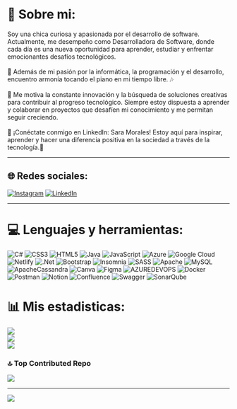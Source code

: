# 💫 Sobre mi:
Soy una chica curiosa y apasionada por el desarrollo de software. Actualmente, me desempeño como Desarrolladora de Software, donde cada día es una nueva oportunidad para aprender, estudiar y enfrentar emocionantes desafíos tecnológicos.<br><br>🎹 Además de mi pasión por la informática, la programación y el desarrollo, encuentro armonía tocando el piano en mi tiempo libre. 🎶<br><br>🚀 Me motiva la constante innovación y la búsqueda de soluciones creativas para contribuir al progreso tecnológico. Siempre estoy dispuesta a aprender y colaborar en proyectos que desafíen mi conocimiento y me permitan seguir creciendo.<br><br>📮 ¡Conéctate conmigo en LinkedIn: Sara Morales! Estoy aquí para inspirar, aprender y hacer una diferencia positiva en la sociedad a través de la tecnología.🌟

---
## 🌐 Redes sociales:
[![Instagram](https://img.shields.io/badge/Instagram-%23E4405F.svg?logo=Instagram&logoColor=white)](https://instagram.com/Sara_morales1528) [![LinkedIn](https://img.shields.io/badge/LinkedIn-%230077B5.svg?logo=linkedin&logoColor=white)](https://linkedin.com/in/sara-melissa-morales-buritica-10444b18a) 

---
# 💻 Lenguajes y herramientas:
![C#](https://img.shields.io/badge/c%23-%23239120.svg?style=flat-square&logo=csharp&logoColor=white) ![CSS3](https://img.shields.io/badge/css3-%231572B6.svg?style=flat-square&logo=css3&logoColor=white) ![HTML5](https://img.shields.io/badge/html5-%23E34F26.svg?style=flat-square&logo=html5&logoColor=white) ![Java](https://img.shields.io/badge/java-%23ED8B00.svg?style=flat-square&logo=openjdk&logoColor=white) ![JavaScript](https://img.shields.io/badge/javascript-%23323330.svg?style=flat-square&logo=javascript&logoColor=%23F7DF1E) ![Azure](https://img.shields.io/badge/azure-%230072C6.svg?style=flat-square&logo=microsoftazure&logoColor=white) ![Google Cloud](https://img.shields.io/badge/GoogleCloud-%234285F4.svg?style=flat-square&logo=google-cloud&logoColor=white) ![Netlify](https://img.shields.io/badge/netlify-%23000000.svg?style=flat-square&logo=netlify&logoColor=#00C7B7) ![.Net](https://img.shields.io/badge/.NET-5C2D91?style=flat-square&logo=.net&logoColor=white) ![Bootstrap](https://img.shields.io/badge/bootstrap-%238511FA.svg?style=flat-square&logo=bootstrap&logoColor=white) ![Insomnia](https://img.shields.io/badge/Insomnia-black?style=flat-square&logo=insomnia&logoColor=5849BE) ![SASS](https://img.shields.io/badge/SASS-hotpink.svg?style=flat-square&logo=SASS&logoColor=white) ![Apache](https://img.shields.io/badge/apache-%23D42029.svg?style=flat-square&logo=apache&logoColor=white) ![MySQL](https://img.shields.io/badge/mysql-%2300000f.svg?style=flat-square&logo=mysql&logoColor=white) ![ApacheCassandra](https://img.shields.io/badge/cassandra-%231287B1.svg?style=flat-square&logo=apache-cassandra&logoColor=white) ![Canva](https://img.shields.io/badge/Canva-%2300C4CC.svg?style=flat-square&logo=Canva&logoColor=white) ![Figma](https://img.shields.io/badge/figma-%23F24E1E.svg?style=flat-square&logo=figma&logoColor=white) ![AZUREDEVOPS](https://img.shields.io/badge/azuredevops-0078D7.svg?style=flat-square&logo=azuredevops&logoColor=white&color=%230078D7) ![Docker](https://img.shields.io/badge/docker-%230db7ed.svg?style=flat-square&logo=docker&logoColor=white) ![Postman](https://img.shields.io/badge/Postman-FF6C37?style=flat-square&logo=postman&logoColor=white) ![Notion](https://img.shields.io/badge/Notion-%23000000.svg?style=flat-square&logo=notion&logoColor=white) ![Confluence](https://img.shields.io/badge/confluence-%23172BF4.svg?style=flat-square&logo=confluence&logoColor=white) ![Swagger](https://img.shields.io/badge/-Swagger-%23Clojure?style=flat-square&logo=swagger&logoColor=white) ![SonarQube](https://img.shields.io/badge/SonarQube-black?style=flat-square&logo=sonarqube&logoColor=4E9BCD)
# 📊 Mis estadisticas:
![](https://github-readme-stats.vercel.app/api?username=Sara-Morales&theme=nightowl&hide_border=false&include_all_commits=false&count_private=false)<br/>
![](https://github-readme-streak-stats.herokuapp.com/?user=Sara-Morales&theme=nightowl&hide_border=false)<br/>
![](https://github-readme-stats.vercel.app/api/top-langs/?username=Sara-Morales&theme=nightowl&hide_border=false&include_all_commits=false&count_private=false&layout=compact)

### 🔝 Top Contributed Repo
![](https://github-contributor-stats.vercel.app/api?username=Sara-Morales&limit=5&theme=radical&combine_all_yearly_contributions=true)

---
[![](https://visitcount.itsvg.in/api?id=Sara-Morales&icon=0&color=0)](https://visitcount.itsvg.in)

<!-- Proudly created with GPRM ( https://gprm.itsvg.in ) -->

